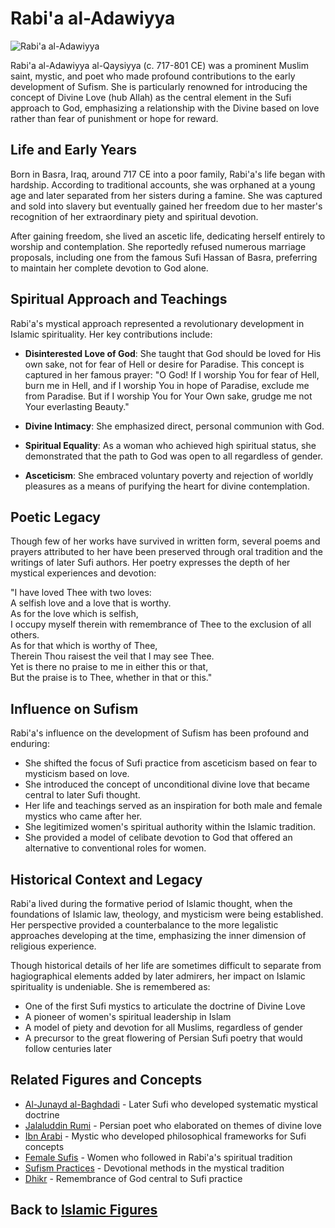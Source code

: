 # Rabi'a al-Adawiyya

![Rabi'a al-Adawiyya](../../images/rabia_al_adawiyya.jpg)

Rabi'a al-Adawiyya al-Qaysiyya (c. 717-801 CE) was a prominent Muslim saint, mystic, and poet who made profound contributions to the early development of Sufism. She is particularly renowned for introducing the concept of Divine Love (hub Allah) as the central element in the Sufi approach to God, emphasizing a relationship with the Divine based on love rather than fear of punishment or hope for reward.

## Life and Early Years

Born in Basra, Iraq, around 717 CE into a poor family, Rabi'a's life began with hardship. According to traditional accounts, she was orphaned at a young age and later separated from her sisters during a famine. She was captured and sold into slavery but eventually gained her freedom due to her master's recognition of her extraordinary piety and spiritual devotion.

After gaining freedom, she lived an ascetic life, dedicating herself entirely to worship and contemplation. She reportedly refused numerous marriage proposals, including one from the famous Sufi Hassan of Basra, preferring to maintain her complete devotion to God alone.

## Spiritual Approach and Teachings

Rabi'a's mystical approach represented a revolutionary development in Islamic spirituality. Her key contributions include:

- **Disinterested Love of God**: She taught that God should be loved for His own sake, not for fear of Hell or desire for Paradise. This concept is captured in her famous prayer: "O God! If I worship You for fear of Hell, burn me in Hell, and if I worship You in hope of Paradise, exclude me from Paradise. But if I worship You for Your Own sake, grudge me not Your everlasting Beauty."

- **Divine Intimacy**: She emphasized direct, personal communion with God.

- **Spiritual Equality**: As a woman who achieved high spiritual status, she demonstrated that the path to God was open to all regardless of gender.

- **Asceticism**: She embraced voluntary poverty and rejection of worldly pleasures as a means of purifying the heart for divine contemplation.

## Poetic Legacy

Though few of her works have survived in written form, several poems and prayers attributed to her have been preserved through oral tradition and the writings of later Sufi authors. Her poetry expresses the depth of her mystical experiences and devotion:

"I have loved Thee with two loves:  
A selfish love and a love that is worthy.  
As for the love which is selfish,  
I occupy myself therein with remembrance of Thee to the exclusion of all others.  
As for that which is worthy of Thee,  
Therein Thou raisest the veil that I may see Thee.  
Yet is there no praise to me in either this or that,  
But the praise is to Thee, whether in that or this."

## Influence on Sufism

Rabi'a's influence on the development of Sufism has been profound and enduring:

- She shifted the focus of Sufi practice from asceticism based on fear to mysticism based on love.
- She introduced the concept of unconditional divine love that became central to later Sufi thought.
- Her life and teachings served as an inspiration for both male and female mystics who came after her.
- She legitimized women's spiritual authority within the Islamic tradition.
- She provided a model of celibate devotion to God that offered an alternative to conventional roles for women.

## Historical Context and Legacy

Rabi'a lived during the formative period of Islamic thought, when the foundations of Islamic law, theology, and mysticism were being established. Her perspective provided a counterbalance to the more legalistic approaches developing at the time, emphasizing the inner dimension of religious experience.

Though historical details of her life are sometimes difficult to separate from hagiographical elements added by later admirers, her impact on Islamic spirituality is undeniable. She is remembered as:

- One of the first Sufi mystics to articulate the doctrine of Divine Love
- A pioneer of women's spiritual leadership in Islam
- A model of piety and devotion for all Muslims, regardless of gender
- A precursor to the great flowering of Persian Sufi poetry that would follow centuries later

## Related Figures and Concepts

- [Al-Junayd al-Baghdadi](./junayd.md) - Later Sufi who developed systematic mystical doctrine
- [Jalaluddin Rumi](./rumi.md) - Persian poet who elaborated on themes of divine love
- [Ibn Arabi](./ibn_arabi.md) - Mystic who developed philosophical frameworks for Sufi concepts
- [Female Sufis](./female_sufis.md) - Women who followed in Rabi'a's spiritual tradition
- [Sufism Practices](../practices/sufism_practices.md) - Devotional methods in the mystical tradition
- [Dhikr](../practices/dhikr.md) - Remembrance of God central to Sufi practice

## Back to [Islamic Figures](./README.md)
